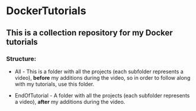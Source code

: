 # DockerTutorials
## This is a collection repository for my Docker tutorials

### Structure:
 - All - This is a folder with all the projects (each subfolder represents a video), **before** my additions during the video, so in order to follow along with my tutorials, use this folder.


 - EndOfTutorial - A folder with all the projects (each subfolder represents a video), **after** my additions during the video.
